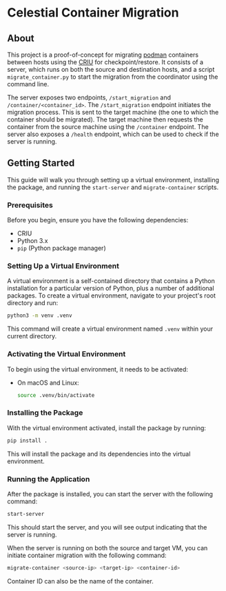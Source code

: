 # Celestial Container Migration

## About 

This project is a proof-of-concept for migrating [podman](https://podman.io) containers between hosts using the [CRIU](https://criu.org) for checkpoint/restore. It consists of a server, which runs on both the source and destination hosts, and a script `migrate_container.py` to start the migration from the coordinator using the command line.

The server exposes two endpoints, `/start_migration` and `/container/<container_id>`. The `/start_migration` endpoint initiates the migration process. This is sent to the target machine (the one to which the container should be migrated). The target machine then requests the container from the source machine using the `/container` endpoint. The server also exposes a `/health` endpoint, which can be used to check if the server is running.

## Getting Started

This guide will walk you through setting up a virtual environment, installing the package, and running the `start-server` and `migrate-container` scripts.

### Prerequisites

Before you begin, ensure you have the following dependencies:
- CRIU
- Python 3.x
- `pip` (Python package manager)



### Setting Up a Virtual Environment

A virtual environment is a self-contained directory that contains a Python installation for a particular version of Python, plus a number of additional packages. To create a virtual environment, navigate to your project's root directory and run:

```bash
python3 -m venv .venv
```

This command will create a virtual environment named `.venv` within your current directory.

### Activating the Virtual Environment

To begin using the virtual environment, it needs to be activated:

- On macOS and Linux:
  ```bash
  source .venv/bin/activate
  ```

### Installing the Package

With the virtual environment activated, install the package by running:

```bash
pip install .
```

This will install the package and its dependencies into the virtual environment.

### Running the Application

After the package is installed, you can start the server with the following command:

```bash
start-server
```

This should start the server, and you will see output indicating that the server is running.


When the server is running on both the source and target VM, you can initiate container migration with the following command:

```bash
migrate-container <source-ip> <target-ip> <container-id>
```

Container ID can also be the name of the container.

